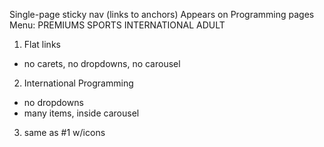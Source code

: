 Single-page sticky nav (links to anchors)
Appears on Programming pages
Menu: PREMIUMS
SPORTS
INTERNATIONAL
ADULT

1. Flat links
- no carets, no dropdowns, no carousel

2. International Programming
- no dropdowns
- many items, inside carousel

3. same as #1 w/icons
